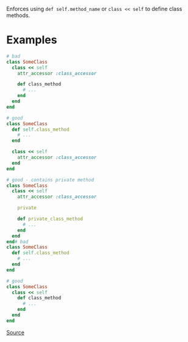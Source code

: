 
Enforces using `def self.method_name` or `class << self` to define class methods.

# Examples

```ruby
# bad
class SomeClass
  class << self
    attr_accessor :class_accessor

    def class_method
      # ...
    end
  end
end

# good
class SomeClass
  def self.class_method
    # ...
  end

  class << self
    attr_accessor :class_accessor
  end
end

# good - contains private method
class SomeClass
  class << self
    attr_accessor :class_accessor

    private

    def private_class_method
      # ...
    end
  end
end# bad
class SomeClass
  def self.class_method
    # ...
  end
end

# good
class SomeClass
  class << self
    def class_method
      # ...
    end
  end
end
```

[Source](http://www.rubydoc.info/gems/rubocop/RuboCop/Cop/Style/ClassMethodsDefinitions)